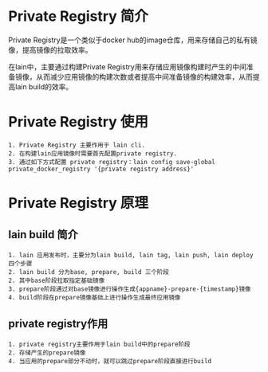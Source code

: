 # Private Registry 简介

Private Registry是一个类似于docker hub的image仓库，用来存储自己的私有镜像，提高镜像的拉取效率。

在lain中，主要通过构建Private Registry用来存储应用镜像构建时产生的中间准备镜像，从而减少应用镜像的构建次数或者提高中间准备镜像的构建效率，从而提高lain build的效率。

# Private Registry 使用

```
1. Private Registry 主要作用于 lain cli.
2. 在构建lain应用镜像时需要首先配置private registry.
3. 通过如下方式配置 private registry：lain config save-global private_docker_registry '{private registry address}'
```

# Private Registry 原理

## lain build 简介

```
1. lain 应用发布时，主要分为lain build, lain tag, lain push, lain deploy 四个步骤
2. lain build 分为base, prepare, build 三个阶段
2. 其中base阶段拉取指定基础镜像
3. prepare阶段通过对base镜像进行操作生成{appname}-prepare-{timestamp}镜像
4. build阶段在prepare镜像基础上进行操作生成最终应用镜像
```
## private registry作用
```
1. private registry主要作用于lain build中的prepare阶段
2. 存储产生的prepare镜像
4. 当应用的prepare部分不动时，就可以跳过prepare阶段直接进行build
```